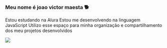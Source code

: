 ### Meu nome é joao victor maesta 🐕

Estou estudando na Alura
Estou me desenvolvendo na linguagem JavaScript
Utilizo esse espaço para minha organização e compartilhamento dos meu projetos desenvolvidos



![](https://media1.tenor.com/m/UzzKYZv0imoAAAAC/funny.gif)
